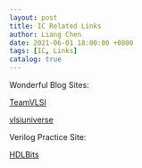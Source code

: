```yaml
---
layout: post
title: IC Related Links
author: Liang Chen
date: 2021-06-01 18:00:00 +0800
tags: [IC, Links]
catalog: true
---
```


Wonderful Blog Sites:

[TeamVLSI](https://www.teamvlsi.com/)

[vlsiuniverse](https://vlsiuniverse.blogspot.com/)

Verilog Practice Site:

[HDLBits](https://hdlbits.01xz.net/wiki/Main_Page)
